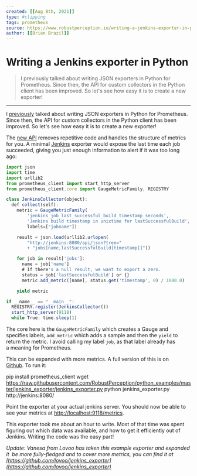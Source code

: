 ```yaml
---
created: [[Aug 8th, 2021]]
type: #clipping
tags: prometheus 
source: https://www.robustperception.io/writing-a-jenkins-exporter-in-python
author: [[Brian Brazil]] 
---
```

# Writing a Jenkins exporter in Python

> I previously talked about writing JSON exporters in Python for Prometheus. Since then, the API for custom collectors in the Python client has been improved. So let's see how easy it is to create a new exporter!

---
I [previously](http://www.robustperception.io/writing-json-exporters-in-python/) talked about writing JSON exporters in Python for Prometheus. Since then, the API for custom collectors in the Python client has been improved. So let's see how easy it is to create a new exporter!

The [new API](https://github.com/prometheus/client_python#custom-collectors) removes repetitive code and handles the structure of metrics for you. A minimal [Jenkins](https://jenkins-ci.org/) exporter would expose the last time each job succeeded, giving you just enough information to alert if it was too long ago:

```javascript
import json
import time
import urllib2
from prometheus_client import start_http_server
from prometheus_client.core import GaugeMetricFamily, REGISTRY

class JenkinsCollector(object):
  def collect(self):
    metric = GaugeMetricFamily(
        'jenkins_job_last_successful_build_timestamp_seconds',
        'Jenkins build timestamp in unixtime for lastSuccessfulBuild',
        labels=["jobname"])

    result = json.load(urllib2.urlopen(
        "http://jenkins:8080/api/json?tree="
        + "jobs[name,lastSuccessfulBuild[timestamp]]"))

    for job in result['jobs']:
      name = job['name']
      # If there's a null result, we want to export a zero.
      status = job['lastSuccessfulBuild'] or {}
      metric.add_metric([name], status.get('timestamp', 0) / 1000.0)

    yield metric

if __name__ == "__main__":
  REGISTRY.register(JenkinsCollector())
  start_http_server(9118)
  while True: time.sleep(1)
```

The core here is the `GaugeMetricFamily` which creates a Gauge and specifies labels, `add_metric` which adds a sample and then the `yield` to return the metric. I avoid calling my label `job`, as that label already has a meaning for Prometheus.

This can be expanded with more metrics. A full version of this is on [Github](https://github.com/RobustPerception/python_examples/blob/master/jenkins_exporter/jenkins_exporter.py). To run it:

pip install prometheus_client
wget https://raw.githubusercontent.com/RobustPerception/python_examples/master/jenkins_exporter/jenkins_exporter.py
python jenkins_exporter.py http://jenkins:8080/

Point the exporter at your actual jenkins server. You should now be able to see your metrics at [http://localhost:9118/metrics](http://localhost:9118/metrics).

This exporter took me about an hour to write. Most of that time was spent figuring out which data was available, and how to get it efficiently out of Jenkins. Writing the code was the easy part!

_Update: Vanesa from Lovoo has taken this example exporter and expanded it  be more fully-fledged and to cover more metrics, you can find it at [https://github.com/lovoo/jenkins_exporter](https://github.com/lovoo/jenkins_exporter)_ 

